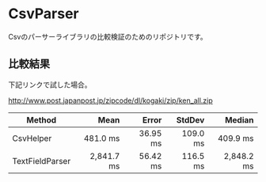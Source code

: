 # CsvParser
Csvのパーサーライブラリの比較検証のためのリポジトリです。

## 比較結果

下記リンクで試した場合。

http://www.post.japanpost.jp/zipcode/dl/kogaki/zip/ken_all.zip


|              Method |       Mean |    Error |   StdDev |     Median |
|-------------------- |-----------:|---------:|---------:|-----------:|
|       CsvHelper |   481.0 ms | 36.95 ms | 109.0 ms |   409.9 ms |
| TextFieldParser | 2,841.7 ms | 56.42 ms | 116.5 ms | 2,848.2 ms |


